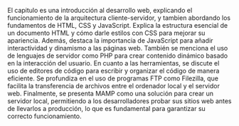 El capitulo es una introducción al desarrollo web, explicando el funcionamiento de la arquitectura cliente-servidor, y tambien abordando los fundamentos de HTML, CSS y JavaScript. Explica la estructura esencial de un documento HTML y cómo darle estilos con CSS para mejorar su apariencia. Además, destaca la importancia de JavaScript para añadir interactividad y dinamismo a las páginas web. También se menciona el uso de lenguajes de servidor como PHP para crear contenido dinámico basado en la interacción del usuario. En cuanto a las herramientas, se discute el uso de editores de código para escribir y organizar el código de manera eficiente. Se profundiza en el uso de programas FTP como Filezilla, que facilita la transferencia de archivos entre el ordenador local y el servidor web. Finalmente, se presenta MAMP como una solución para crear un servidor local, permitiendo a los desarrolladores probar sus sitios web antes de llevarlos a producción, lo que es fundamental para garantizar su correcto funcionamiento.
